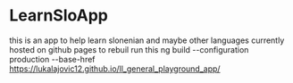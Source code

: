 # LearnSloApp

this is an app to help learn slonenian and maybe other languages
currently hosted on github pages to rebuil run this 
ng build --configuration production --base-href https://lukalajovic12.github.io/ll_general_playground_app/



